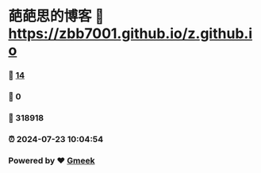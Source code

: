 # 葩葩思的博客 :link: https://zbb7001.github.io/z.github.io 
### :page_facing_up: [14](https://zbb7001.github.io/z.github.io/tag.html) 
### :speech_balloon: 0 
### :hibiscus: 318918 
### :alarm_clock: 2024-07-23 10:04:54 
### Powered by :heart: [Gmeek](https://github.com/Meekdai/Gmeek)
